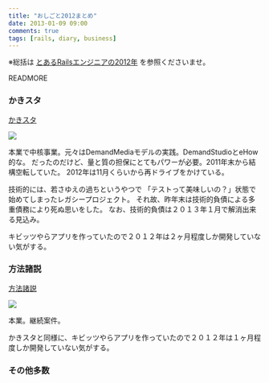 ```yaml
---
title: "おしごと2012まとめ"
date: 2013-01-09 09:00
comments: true
tags: [rails, diary, business]
---
```


※総括は [とあるRailsエンジニアの2012年](/blog/2013/01/09/summary-of-2012) を参照くださいませ。

READMORE

### かきスタ

[かきスタ](http://kakista.jp)

<img src='/images/2013/kakista2012.png' class='img-thumbnail img-responsive' />

本業で中核事業。元々はDemandMediaモデルの実践。DemandStudioとeHow的な。
だったのだけど、量と質の担保にとてもパワーが必要。2011年末から結構空転していた。
2012年は11月くらいから再ドライブをかけている。

技術的には、若さゆえの過ちというやつで 「テストって美味しいの？」状態で始めてしまったレガシープロジェクト。
それ故、昨年末は技術的負債による多重債務により死ぬ思いをした。
なお、技術的負債は２０１３年１月で解消出来る見込み。

キビッツやらアプリを作っていたので２０１２年は２ヶ月程度しか開発していない気がする。

### 方法諸説

[方法諸説](http://houhou.info)

<img src='/images/2013/houhou2012.png' class='img-rounded img-responsive' />

本業。継続案件。

かきスタと同様に、キビッツやらアプリを作っていたので２０１２年は１ヶ月程度しか開発していない気がする。

### その他多数
